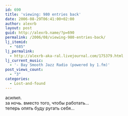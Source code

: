```yaml
---
id: 690
title: 'viewing: 980 entries back'
date: 2006-08-29T06:41:00+02:00
author: alexrb
layout: post
guid: http://alexrb.name/?p=690
permalink: /2006/08/viewing-980-entries-back/
lj_itemid:
  - "685"
lj_permalink:
  - http://alexrb-aka-ral.livejournal.com/175379.html
lj_current_music:
  - '- Bay Smooth Jazz Radio (powered by 1.fm)'
post_views_count:
  - "3"
categories:
  - Lost-and-found
---
```

асилил.  
за ночь. вместо того, чтобы работать&#8230;  
теперь опять буду ругать себя&#8230;